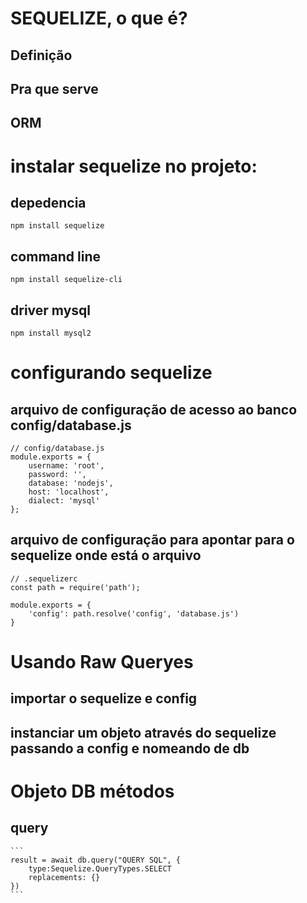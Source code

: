 # SEQUELIZE, o que é? 

## Definição
    
## Pra que serve

## ORM


# instalar sequelize no projeto:

## depedencia
`npm install sequelize`

## command line
`npm install sequelize-cli`

## driver mysql
`npm install mysql2`



# configurando sequelize

## arquivo de configuração de acesso ao banco config/database.js
```
// config/database.js
module.exports = {
    username: 'root',
    password: '',
    database: 'nodejs',
    host: 'localhost',
    dialect: 'mysql'
};
```

## arquivo de configuração para apontar para o sequelize onde está o arquivo

```
// .sequelizerc
const path = require('path');

module.exports = {
    'config': path.resolve('config', 'database.js')
}
```
# Usando Raw Queryes

## importar o sequelize e config
## instanciar um objeto através do sequelize passando a config e nomeando de db

# Objeto DB métodos

## query
    ```
    result = await db.query("QUERY SQL", {
        type:Sequelize.QueryTypes.SELECT
        replacements: {}
    })
    ```
